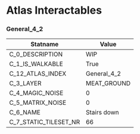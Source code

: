 

# Atlas Interactables





### General_4_2
| Statname | Value | 
|  --  |  --  | 
| C_0_DESCRIPTION | WIP | 
| C_1_IS_WALKABLE | True | 
| C_12_ATLAS_INDEX | General_4_2 | 
| C_3_LAYER | MEAT_GROUND | 
| C_4_MAGIC_NOISE | 0 | 
| C_5_MATRIX_NOISE | 0 | 
| C_6_NAME | Stairs down | 
| C_7_STATIC_TILESET_NR | 66 | 

